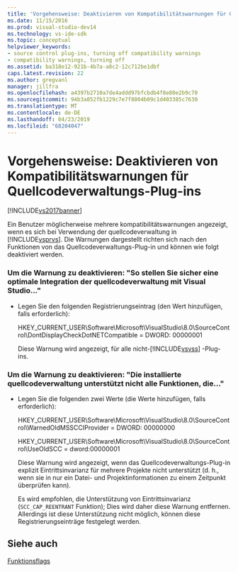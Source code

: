```yaml
---
title: 'Vorgehensweise: Deaktivieren von Kompatibilitätswarnungen für Quellcodeverwaltungs-Plug-ins | Microsoft-Dokumentation'
ms.date: 11/15/2016
ms.prod: visual-studio-dev14
ms.technology: vs-ide-sdk
ms.topic: conceptual
helpviewer_keywords:
- source control plug-ins, turning off compatibility warnings
- compatibility warnings, turning off
ms.assetid: ba318e12-921b-4b7a-a8c2-12c712be1dbf
caps.latest.revision: 22
ms.author: gregvanl
manager: jillfra
ms.openlocfilehash: a4397b2710a7de4addd97bfcbdb4f8e80e2b9c70
ms.sourcegitcommit: 94b3a052fb1229c7e7f8804b09c1d403385c7630
ms.translationtype: MT
ms.contentlocale: de-DE
ms.lasthandoff: 04/23/2019
ms.locfileid: "68204047"
---
```

# <a name="how-to-turn-off-compatibility-warnings-for-source-control-plug-ins"></a>Vorgehensweise: Deaktivieren von Kompatibilitätswarnungen für Quellcodeverwaltungs-Plug-ins
[!INCLUDE[vs2017banner](../includes/vs2017banner.md)]

Ein Benutzer möglicherweise mehrere kompatibilitätswarnungen angezeigt, wenn es sich bei Verwendung der quellcodeverwaltung in [!INCLUDE[vsprvs](../includes/vsprvs-md.md)]. Die Warnungen dargestellt richten sich nach den Funktionen von das Quellcodeverwaltungs-Plug-in und können wie folgt deaktiviert werden.  
  
### <a name="to-disable-the-warning-to-ensure-optimal-source-control-integration-with-visual-studio"></a>Um die Warnung zu deaktivieren: "So stellen Sie sicher eine optimale Integration der quellcodeverwaltung mit Visual Studio..."  
  
- Legen Sie den folgenden Registrierungseintrag (den Wert hinzufügen, falls erforderlich):  
  
     HKEY_CURRENT_USER\Software\Microsoft\VisualStudio\8.0\SourceControl\DontDisplayCheckDotNETCompatible = DWORD: 00000001  
  
     Diese Warnung wird angezeigt, für alle nicht-[!INCLUDE[vsvss](../includes/vsvss-md.md)] -Plug-ins.  
  
### <a name="to-disable-the-warning-the-installed-source-control-provider-does-not-support-all-the-capabilities"></a>Um die Warnung zu deaktivieren: "Die installierte quellcodeverwaltung unterstützt nicht alle Funktionen, die..."  
  
- Legen Sie die folgenden zwei Werte (die Werte hinzufügen, falls erforderlich):  
  
     HKEY_CURRENT_USER\Software\Microsoft\VisualStudio\8.0\SourceControl\WarnedOldMSSCCIProvider = DWORD: 00000000  
  
     HKEY_CURRENT_USER\Software\Microsoft\VisualStudio\8.0\SourceControl\UseOldSCC = dword:00000001  
  
     Diese Warnung wird angezeigt, wenn das Quellcodeverwaltungs-Plug-in explizit Eintrittsinvarianz für mehrere Projekte nicht unterstützt (d. h., wenn sie in nur ein Datei- und Projektinformationen zu einem Zeitpunkt überprüfen kann).  
  
     Es wird empfohlen, die Unterstützung von Eintrittsinvarianz (`SCC_CAP_REENTRANT` Funktion); Dies wird daher diese Warnung entfernen. Allerdings ist diese Unterstützung nicht möglich, können diese Registrierungseinträge festgelegt werden.  
  
## <a name="see-also"></a>Siehe auch  
 [Funktionsflags](../extensibility/capability-flags.md)
